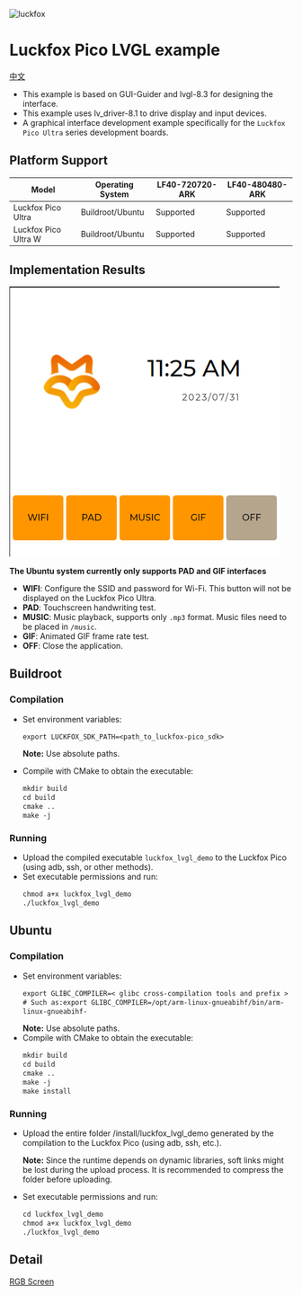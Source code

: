 ![luckfox](https://github.com/LuckfoxTECH/luckfox-pico/assets/144299491/cec5c4a5-22b9-4a9a-abb1-704b11651e88)
# Luckfox Pico LVGL example
[中文](./README_CN.md)
+ This example is based on GUI-Guider and lvgl-8.3 for designing the interface.
+ This example uses lv_driver-8.1 to drive display and input devices.
+ A graphical interface development example specifically for the `Luckfox Pico Ultra` series development boards.

## Platform Support
| Model              | Operating System | LF40-720720-ARK | LF40-480480-ARK |
|--------------------|------------------|-----------------|-----------------|
| Luckfox Pico Ultra | Buildroot/Ubuntu        | Supported        | Supported        |
| Luckfox Pico Ultra W | Buildroot/Ubuntu        | Supported        | Supported        |

## Implementation Results
![LVGL_main](images/LVGL_main.png)

**The Ubuntu system currently only supports PAD and GIF interfaces** 
+ **WIFI**: Configure the SSID and password for Wi-Fi. This button will not be displayed on the Luckfox Pico Ultra.
+ **PAD**: Touchscreen handwriting test.
+ **MUSIC**: Music playback, supports only `.mp3` format. Music files need to be placed in `/music`.
+ **GIF**: Animated GIF frame rate test.
+ **OFF**: Close the application.

## Buildroot
### Compilation
+ Set environment variables:
    ```
    export LUCKFOX_SDK_PATH=<path_to_luckfox-pico_sdk>
    ```
    **Note:** Use absolute paths.

+ Compile with CMake to obtain the executable:
    ```
    mkdir build
    cd build
    cmake ..
    make -j
    ```

### Running
+ Upload the compiled executable `luckfox_lvgl_demo` to the Luckfox Pico (using adb, ssh, or other methods).
+ Set executable permissions and run:
    ```
    chmod a+x luckfox_lvgl_demo
    ./luckfox_lvgl_demo
    ```

## Ubuntu
### Compilation
+ Set environment variables:
    ```
    export GLIBC_COMPILER=< glibc cross-compilation tools and prefix >
    # Such as:export GLIBC_COMPILER=/opt/arm-linux-gnueabihf/bin/arm-linux-gnueabihf-  
    ```
    **Note:** Use absolute paths.
+ Compile with CMake to obtain the executable:
    ```
    mkdir build
    cd build
    cmake ..
    make -j
    make install
    ```

### Running
+ Upload the entire folder <Project Path>/install/luckfox_lvgl_demo generated by the compilation to the Luckfox Pico (using adb, ssh, etc.).
    
    **Note:** Since the runtime depends on dynamic libraries, soft links might be lost during the upload process. It is recommended to compress the folder before uploading.
+ Set executable permissions and run:
    ```
    cd luckfox_lvgl_demo
    chmod a+x luckfox_lvgl_demo
    ./luckfox_lvgl_demo
    ```

## Detail
[RGB Screen](https://wiki.luckfox.com/Luckfox-Pico/Luckfox-Pico-Ultra-RGB-Screen/)
